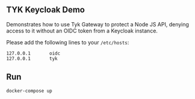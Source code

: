 ## TYK Keycloak Demo

Demonstrates how to use Tyk Gateway to protect a Node JS API, denying access to it without an OIDC token from a Keycloak instance.
 
Please add the following lines to your `/etc/hosts`:

```
127.0.0.1       oidc
127.0.0.1       tyk
```

## Run 

`docker-compose up`
